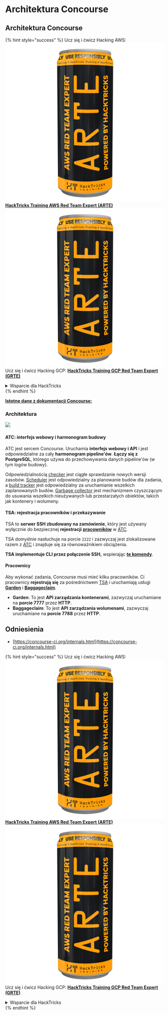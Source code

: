 # Architektura Concourse

## Architektura Concourse

{% hint style="success" %}
Ucz się i ćwicz Hacking AWS:<img src="../../.gitbook/assets/image (1) (1) (1).png" alt="" data-size="line">[**HackTricks Training AWS Red Team Expert (ARTE)**](https://training.hacktricks.xyz/courses/arte)<img src="../../.gitbook/assets/image (1) (1) (1).png" alt="" data-size="line">\
Ucz się i ćwicz Hacking GCP: <img src="../../.gitbook/assets/image (2).png" alt="" data-size="line">[**HackTricks Training GCP Red Team Expert (GRTE)**<img src="../../.gitbook/assets/image (2).png" alt="" data-size="line">](https://training.hacktricks.xyz/courses/grte)

<details>

<summary>Wsparcie dla HackTricks</summary>

* Sprawdź [**plany subskrypcyjne**](https://github.com/sponsors/carlospolop)!
* **Dołącz do** 💬 [**grupy Discord**](https://discord.gg/hRep4RUj7f) lub [**grupy telegram**](https://t.me/peass) lub **śledź** nas na **Twitterze** 🐦 [**@hacktricks\_live**](https://twitter.com/hacktricks_live)**.**
* **Podziel się sztuczkami hackingowymi, przesyłając PR-y do** [**HackTricks**](https://github.com/carlospolop/hacktricks) i [**HackTricks Cloud**](https://github.com/carlospolop/hacktricks-cloud) repozytoriów github.

</details>
{% endhint %}

[**Istotne dane z dokumentacji Concourse:**](https://concourse-ci.org/internals.html)

### Architektura

![](<../../.gitbook/assets/image (187).png>)

#### ATC: interfejs webowy i harmonogram budowy

ATC jest sercem Concourse. Uruchamia **interfejs webowy i API** i jest odpowiedzialne za cały **harmonogram pipeline'ów**. **Łączy się z PostgreSQL**, którego używa do przechowywania danych pipeline'ów (w tym logów budowy).

Odpowiedzialnością [checker](https://concourse-ci.org/checker.html) jest ciągłe sprawdzanie nowych wersji zasobów. [Scheduler](https://concourse-ci.org/scheduler.html) jest odpowiedzialny za planowanie budów dla zadania, a [build tracker](https://concourse-ci.org/build-tracker.html) jest odpowiedzialny za uruchamianie wszelkich zaplanowanych budów. [Garbage collector](https://concourse-ci.org/garbage-collector.html) jest mechanizmem czyszczącym do usuwania wszelkich nieużywanych lub przestarzałych obiektów, takich jak kontenery i wolumeny.

#### TSA: rejestracja pracowników i przekazywanie

TSA to **serwer SSH zbudowany na zamówienie**, który jest używany wyłącznie do bezpiecznej **rejestracji** [**pracowników**](https://concourse-ci.org/internals.html#architecture-worker) w [ATC](https://concourse-ci.org/internals.html#component-atc).

TSA domyślnie nasłuchuje na porcie `2222` i zazwyczaj jest zlokalizowane razem z [ATC](https://concourse-ci.org/internals.html#component-atc) i znajduje się za równoważnikiem obciążenia.

**TSA implementuje CLI przez połączenie SSH,** wspierając [**te komendy**](https://concourse-ci.org/internals.html#component-tsa).

#### Pracownicy

Aby wykonać zadania, Concourse musi mieć kilku pracowników. Ci pracownicy **rejestrują się** za pośrednictwem [TSA](https://concourse-ci.org/internals.html#component-tsa) i uruchamiają usługi [**Garden**](https://github.com/cloudfoundry-incubator/garden) i [**Baggageclaim**](https://github.com/concourse/baggageclaim).

* **Garden**: To jest **API zarządzania kontenerami**, zazwyczaj uruchamiane na **porcie 7777** przez **HTTP**.
* **Baggageclaim**: To jest **API zarządzania wolumenami**, zazwyczaj uruchamiane na **porcie 7788** przez **HTTP**.

## Odniesienia

* [https://concourse-ci.org/internals.html](https://concourse-ci.org/internals.html)

{% hint style="success" %}
Ucz się i ćwicz Hacking AWS:<img src="../../.gitbook/assets/image (1) (1) (1).png" alt="" data-size="line">[**HackTricks Training AWS Red Team Expert (ARTE)**](https://training.hacktricks.xyz/courses/arte)<img src="../../.gitbook/assets/image (1) (1) (1).png" alt="" data-size="line">\
Ucz się i ćwicz Hacking GCP: <img src="../../.gitbook/assets/image (2).png" alt="" data-size="line">[**HackTricks Training GCP Red Team Expert (GRTE)**<img src="../../.gitbook/assets/image (2).png" alt="" data-size="line">](https://training.hacktricks.xyz/courses/grte)

<details>

<summary>Wsparcie dla HackTricks</summary>

* Sprawdź [**plany subskrypcyjne**](https://github.com/sponsors/carlospolop)!
* **Dołącz do** 💬 [**grupy Discord**](https://discord.gg/hRep4RUj7f) lub [**grupy telegram**](https://t.me/peass) lub **śledź** nas na **Twitterze** 🐦 [**@hacktricks\_live**](https://twitter.com/hacktricks_live)**.**
* **Podziel się sztuczkami hackingowymi, przesyłając PR-y do** [**HackTricks**](https://github.com/carlospolop/hacktricks) i [**HackTricks Cloud**](https://github.com/carlospolop/hacktricks-cloud) repozytoriów github.

</details>
{% endhint %}
